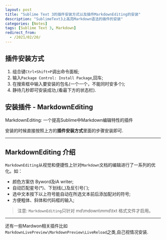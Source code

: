 ```yaml
---
layout: post
title: "Sublime Text 3的插件安装方式以及插件MarkdownEditing的安装"
description: "SublimeText3上高亮Markdown语法的插件的安装"
categories: [Notes]
tags: [Sublime Text 3, Markdown]
redirect_from:
  - /2021/02/20/
---
```


## 插件安装方式

1. 组合键`Ctrl+Shift+P`调出命令面板;
2. 输入`Package Control: Install Package`,回车;
3. 在搜索框中输入要安装的包名(一个一个，不能同时安多个);
4. 静待几秒即可安装成功,(看最下方的状态栏).

## 安装插件 - MarkdownEditing

MarkdownEditing: 一个提高Sublime中Markdown编辑特性的插件

安装的时候直接按照上方的**插件安装方式**里面的步骤安装即可.

***

## MarkdownEditing 介绍

`MarkdownEditing`从视觉和便捷性上针对`Markdown`文档的编辑进行了一系列的优化。如：

* 颜色方案仿 Byword及iA writer;
* 自动匹配星号(*)、下划线(_)及反引号(`);
* 选中文本按下以上符号能自动在所选文本前后添加配对的符号;
* 方便粗体、斜体和代码框的输入;

> 注意: `MarkdownEditing`只针对 md\mdown\mmd\txt 格式文件才启用。

***

还有一些Mardwon相关插件比如`MarkdownLivePreview\MarkdownPreview\LiveReload`之类,自己视情况安装.
